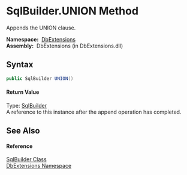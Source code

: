 SqlBuilder.UNION Method
=======================
Appends the UNION clause.

  **Namespace:**  [DbExtensions][1]  
  **Assembly:**  DbExtensions (in DbExtensions.dll)

Syntax
------

```csharp
public SqlBuilder UNION()
```

#### Return Value
Type: [SqlBuilder][2]  
A reference to this instance after the append operation has completed.

See Also
--------

#### Reference
[SqlBuilder Class][2]  
[DbExtensions Namespace][1]  

[1]: ../README.md
[2]: README.md
